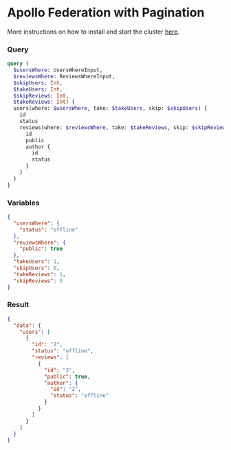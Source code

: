 # Apollo Federation with Pagination

More instructions on how to install and start the cluster [here](https://github.com/apollographql/federation-demo).

### Query

```graphql
query (
  $usersWhere: UsersWhereInput,
  $reviewsWhere: ReviewsWhereInput,
  $skipUsers: Int,
  $takeUsers: Int,
  $skipReviews: Int,
  $takeReviews: Int) {
  users(where: $usersWhere, take: $takeUsers, skip: $skipUsers) {
    id
    status
    reviews(where: $reviewsWhere, take: $takeReviews, skip: $skipReviews) {
      id
      public
      author {
        id
        status
      }
    }
  }
}
```

### Variables

```json
{
  "usersWhere": {
    "status": "offline"
  },
  "reviewsWhere": {
    "public": true
  },
  "takeUsers": 1,
  "skipUsers": 0,
  "takeReviews": 1,
  "skipReviews": 0
}
```

### Result

```json
{
  "data": {
    "users": [
      {
        "id": "2",
        "status": "offline",
        "reviews": [
          {
            "id": "3",
            "public": true,
            "author": {
              "id": "2",
              "status": "offline"
            }
          }
        ]
      }
    ]
  }
}
```
